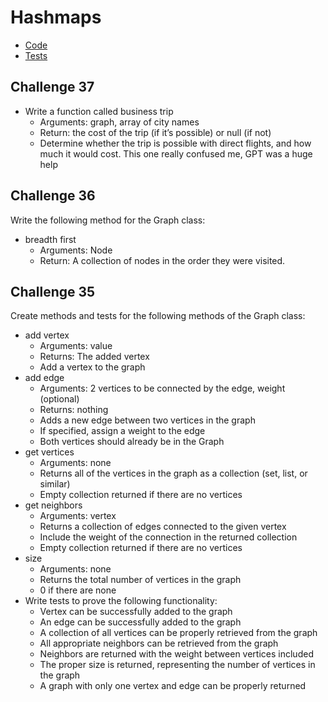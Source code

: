 # Hashmaps

- [Code](./index.js)
- [Tests](./graph.test.js)

## Challenge 37
- Write a function called business trip
  - Arguments: graph, array of city names
  - Return: the cost of the trip (if it’s possible) or null (if not)
  - Determine whether the trip is possible with direct flights, and how much it would cost.
This one really confused me, GPT was a huge help

## Challenge 36
Write the following method for the Graph class:
- breadth first
  - Arguments: Node
  - Return: A collection of nodes in the order they were visited.


## Challenge 35
Create methods and tests for the following methods of the Graph class:

- add vertex
  - Arguments: value
  - Returns: The added vertex
  - Add a vertex to the graph
- add edge
  - Arguments: 2 vertices to be connected by the edge, weight (optional)
  - Returns: nothing
  - Adds a new edge between two vertices in the graph
  - If specified, assign a weight to the edge
  - Both vertices should already be in the Graph
- get vertices
  - Arguments: none
  - Returns all of the vertices in the graph as a collection (set, list, or similar)
  - Empty collection returned if there are no vertices
- get neighbors
  - Arguments: vertex
  - Returns a collection of edges connected to the given vertex
  - Include the weight of the connection in the returned collection
  - Empty collection returned if there are no vertices
- size
  - Arguments: none
  - Returns the total number of vertices in the graph
  - 0 if there are none
- Write tests to prove the following functionality:
  - Vertex can be successfully added to the graph
  - An edge can be successfully added to the graph
  - A collection of all vertices can be properly retrieved from the graph
  - All appropriate neighbors can be retrieved from the graph
  - Neighbors are returned with the weight between vertices included
  - The proper size is returned, representing the number of vertices in the graph
  - A graph with only one vertex and edge can be properly returned
